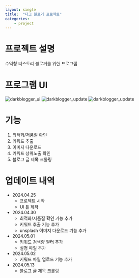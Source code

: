 ```yaml
---
layout: single
title:  "다크 블로거 프로젝트"
categories: 
    - project
---
```

# 프로젝트 설명
수익형 티스토리 블로거를 위한 프로그램

# 프로그램 UI
![darkblogger_ui](../../assets/images/darkblogger_ui.png)
![darkblogger_update](../../assets/images/darkblogger_update.png)
![darkblogger_update](../../assets/images/darkblogger_update2.png)

# 기능
1. 최적화/저품질 확인
1. 키워드 추출
1. 이미지 다운로드
1. 키워드 상위노출 확인
1. 블로그 글 제목 크롤링

# 업데이트 내역
- 2024.04.25
  - 프로젝트 시작
  - UI 틀 제작
- 2024.04.30
  - 최적화/저품질 확인 기능 추가
  - 키워드 추출 기능 추가
  - unsplash 이미지 다운로드 기능 추가
- 2024.05.01
  - 키워드 검색량 필터 추가
  - 설정 파일 추가
- 2024.05.02
  - 키워드 파일 업로드 기능 추가
- 2024.05.13
  - 블로그 글 제목 크롤링